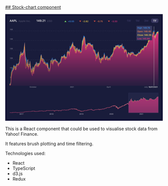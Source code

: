 [## Stock-chart component](https://rowlandwilliams.github.io/stock-chart/)

![stock chart image](stock-chart0.jpg)

This is a React component that could be used to visualise stock data from Yahoo! Finance.

It features brush plotting and time filtering.

Technologies used:

- React
- TypeScript
- d3.js
- Redux
